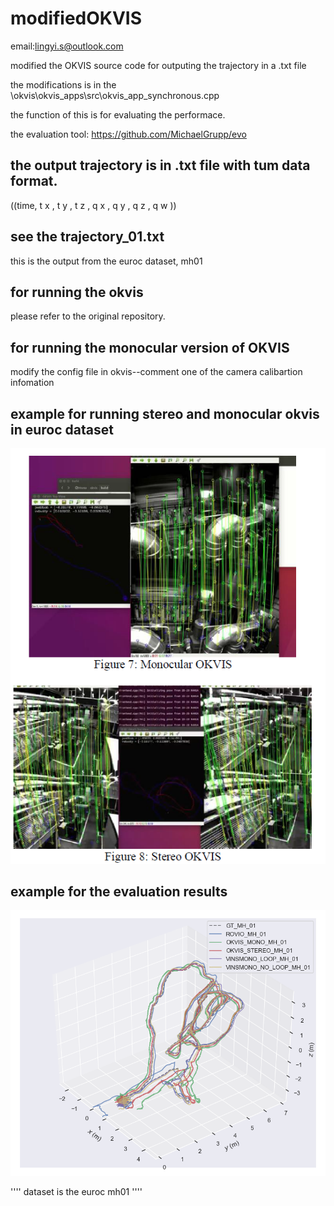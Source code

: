 # modifiedOKVIS

email:lingyi.s@outlook.com

modified the OKVIS source code for outputing the trajectory in a .txt file

the modifications is in the \okvis\okvis_apps\src\okvis_app_synchronous.cpp

the function of this is for evaluating the performace.

the evaluation tool: https://github.com/MichaelGrupp/evo

## the output trajectory is in .txt file with tum data format.

((time, t x , t y , t z , q x , q y , q z , q w ))

## see the trajectory_01.txt

this is the output from the euroc dataset, mh01

## for running the okvis

please refer to the original repository.

## for running the monocular version of OKVIS

modify the config file in okvis--comment one of the camera calibartion infomation

## example for running stereo and monocular okvis in euroc dataset

![image](https://github.com/SidSong01/modifiedOKVIS/blob/master/example.png)

## example for the evaluation results
![image2](https://github.com/SidSong01/modifiedOKVIS/blob/master/MH_01.png)

''''
dataset is the euroc mh01
''''


